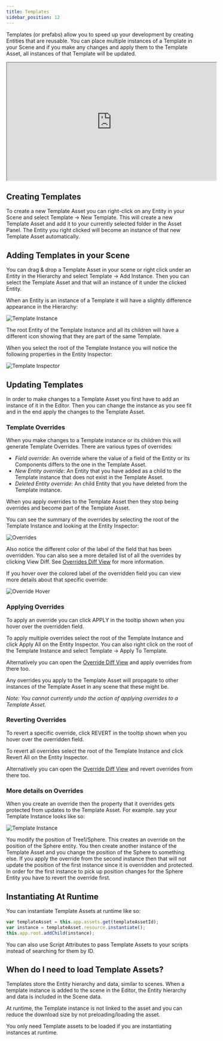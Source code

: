 ```yaml
---
title: Templates
sidebar_position: 12
---
```


Templates (or prefabs) allow you to speed up your development by creating Entities that are reusable. You can place multiple instances of a Template in your Scene and if you make any changes and apply them to the Template Asset, all instances of that Template will be updated.

<iframe loading="lazy" width="560" height="315" src="https://www.youtube.com/embed/2HV8Ib6wYRc" title="Templates Overview" allowfullscreen></iframe>

## Creating Templates

To create a new Template Asset you can right-click on any Entity in your Scene and select Template &rarr; New Template. This will create a new Template Asset and add it to your currently selected folder in the Asset Panel. The Entity you right clicked will become an instance of that new Template Asset automatically.

## Adding Templates in your Scene

You can drag & drop a Template Asset in your scene or right click under an Entity in the Hierarchy and select Template &rarr; Add Instance. Then you can select the Template Asset and that will an instance of it under the clicked Entity.

When an Entity is an instance of a Template it will have a slightly difference appearance in the Hierarchy:

![Template Instance][1]

The root Entity of the Template Instance and all its children will have a different icon showing that they are part of the same Template.

When you select the root of the Template Instance you will notice the following properties in the Entity Inspector:

![Template Inspector][2]

## Updating Templates

In order to make changes to a Template Asset you first have to add an instance of it in the Editor. Then you can change the instance as you see fit and in the end apply the changes to the Template Asset.

### Template Overrides

When you make changes to a Template instance or its children this will generate Template Overrides. There are various types of overrides:
* *Field override*: An override where the value of a field of the Entity or its Components differs to the one in the Template Asset.
* *New Entity override*: An Entity that you have added as a child to the Template instance that does not exist in the Template Asset.
* *Deleted Entity override*: An child Entity that you have deleted from the Template instance.

When you apply overrides to the Template Asset then they stop being overrides and become part of the Template Asset.

You can see the summary of the overrides by selecting the root of the Template Instance and looking at the Entity Inspector:

![Overrides][3]

Also notice the different color of the label of the field that has been overridden. You can also see a more detailed list of all the overrides by clicking View Diff. See [Overrides Diff View][4] for more information.

If you hover over the colored label of the overridden field you can view more details about that specific override:

![Override Hover][5]

### Applying Overrides

To apply an override you can click APPLY in the tooltip shown when you hover over the overridden field.

To apply multiple overrides select the root of the Template Instance and click Apply All on the Entity Inspector. You can also right click on the root of the Template Instance and select Template &rarr; Apply To Template.

Alternatively you can open the [Override Diff View][4] and apply overrides from there too.

Any overrides you apply to the Template Asset will propagate to other instances of the Template Asset in any scene that these might be.

*Note: You cannot currently undo the action of applying overrides to a Template Asset.*

### Reverting Overrides

To revert a specific override, click REVERT in the tooltip shown when you hover over the overridden field.

To revert all overrides select the root of the Template Instance and click Revert All on the Entity Inspector.

Alternatively you can open the [Override Diff View][4] and revert overrides from there too.

### More details on Overrides

When you create an override then the property that it overrides gets protected from updates to the Template Asset. For example. say your Template Instance looks like so:

![Template Instance][1]

You modify the position of Tree1/Sphere. This creates an override on the position of the Sphere entity. You then create another instance of the Template Asset and you change the position of the Sphere to something else. If you apply the override from the second instance then that will not update the position of the first instance since it is overridden and protected. In order for the first instance to pick up position changes for the Sphere Entity you have to revert the override first.

## Instantiating At Runtime

You can instantiate Template Assets at runtime like so:

```javascript
var templateAsset = this.app.assets.get(templateAssetId);
var instance = templateAsset.resource.instantiate();
this.app.root.addChild(instance);
```

You can also use Script Attributes to pass Template Assets to your scripts instead of searching for them by ID.

## When do I need to load Template Assets? 

Templates store the Entity hierarchy and data, similar to scenes. When a template instance is added to the scene in the Editor, the Entity hierarchy and data is included in the Scene data. 

At runtime, the Template instance is not linked to the asset and you can reduce the download size by not preloading/loading the asset.

You only need Template assets to be loaded if you are instantiating instances at runtime.

[1]: /images/user-manual/templates/hierarchy.png
[2]: /images/user-manual/templates/inspector.png
[3]: /images/user-manual/templates/override.png
[4]: /user-manual/templates/diff
[5]: /images/user-manual/templates/override-hover.png

